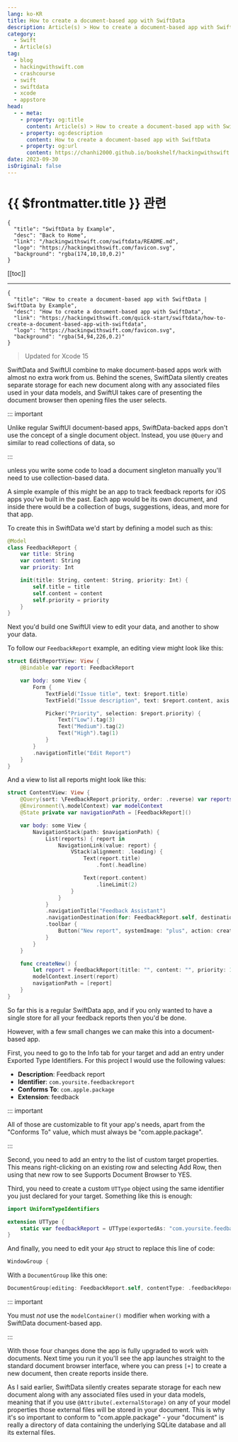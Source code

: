 ```yaml
---
lang: ko-KR
title: How to create a document-based app with SwiftData
description: Article(s) > How to create a document-based app with SwiftData
category:
  - Swift
  - Article(s)
tag: 
  - blog
  - hackingwithswift.com
  - crashcourse
  - swift
  - swiftdata
  - xcode
  - appstore
head:
  - - meta:
    - property: og:title
      content: Article(s) > How to create a document-based app with SwiftData
    - property: og:description
      content: How to create a document-based app with SwiftData
    - property: og:url
      content: https://chanhi2000.github.io/bookshelf/hackingwithswift.com/swiftdata/how-to-create-a-document-based-app-with-swiftdata.html
date: 2023-09-30
isOriginal: false
---
```


# {{ $frontmatter.title }} 관련

```component VPCard
{
  "title": "SwiftData by Example",
  "desc": "Back to Home",
  "link": "/hackingwithswift.com/swiftdata/README.md",
  "logo": "https://hackingwithswift.com/favicon.svg",
  "background": "rgba(174,10,10,0.2)"
}
```

[[toc]]

---

```component VPCard
{
  "title": "How to create a document-based app with SwiftData | SwiftData by Example",
  "desc": "How to create a document-based app with SwiftData",
  "link": "https://hackingwithswift.com/quick-start/swiftdata/how-to-create-a-document-based-app-with-swiftdata", 
  "logo": "https://hackingwithswift.com/favicon.svg",
  "background": "rgba(54,94,226,0.2)"
}
```

> Updated for Xcode 15

SwiftData and SwiftUI combine to make document-based apps work with almost no extra work from us. Behind the scenes, SwiftData silently creates separate storage for each new document along with any associated files used in your data models, and SwiftUI takes care of presenting the document browser then opening files the user selects.

::: important

Unlike regular SwiftUI document-based apps, SwiftData-backed apps don't use the concept of a single document object. Instead, you use `@Query` and similar to read collections of data, so 

:::

unless you write some code to load a document singleton manually you'll need to use collection-based data.

A simple example of this might be an app to track feedback reports for iOS apps you've built in the past. Each app would be its own document, and inside there would be a collection of bugs, suggestions, ideas, and more for that app.

To create this in SwiftData we'd start by defining a model such as this:

```swift
@Model
class FeedbackReport {
    var title: String
    var content: String
    var priority: Int

    init(title: String, content: String, priority: Int) {
        self.title = title
        self.content = content
        self.priority = priority
    }
}
```

Next you'd build one SwiftUI view to edit your data, and another to show your data.

To follow our `FeedbackReport` example, an editing view might look like this:

```swift
struct EditReportView: View {
    @Bindable var report: FeedbackReport

    var body: some View {
        Form {
            TextField("Issue title", text: $report.title)
            TextField("Issue description", text: $report.content, axis: .vertical)

            Picker("Priority", selection: $report.priority) {
                Text("Low").tag(3)
                Text("Medium").tag(2)
                Text("High").tag(1)
            }
        }
        .navigationTitle("Edit Report")
    }
}
```

And a view to list all reports might look like this:

```swift
struct ContentView: View {
    @Query(sort: \FeedbackReport.priority, order: .reverse) var reports: [FeedbackReport]
    @Environment(\.modelContext) var modelContext
    @State private var navigationPath = [FeedbackReport]()

    var body: some View {
        NavigationStack(path: $navigationPath) {
            List(reports) { report in
                NavigationLink(value: report) {
                    VStack(alignment: .leading) {
                        Text(report.title)
                            .font(.headline)

                        Text(report.content)
                            .lineLimit(2)
                    }
                }
            }
            .navigationTitle("Feedback Assistant")
            .navigationDestination(for: FeedbackReport.self, destination: EditReportView.init)
            .toolbar {
                Button("New report", systemImage: "plus", action: createNew)
            }
        }
    }

    func createNew() {
        let report = FeedbackReport(title: "", content: "", priority: 1)
        modelContext.insert(report)
        navigationPath = [report]
    }
}
```

So far this is a regular SwiftData app, and if you only wanted to have a single store for all your feedback reports then you'd be done.

However, with a few small changes we can make this into a document-based app.

First, you need to go to the Info tab for your target and add an entry under Exported Type Identifiers. For this project I would use the following values:

- **Description**: Feedback report
- **Identifier**: `com.yoursite.feedbackreport`
- **Conforms To**: `com.apple.package`
- **Extension**: feedback

::: important

All of those are customizable to fit your app's needs, apart from the "Conforms To" value, which must always be "com.apple.package".

:::

Second, you need to add an entry to the list of custom target properties. This means right-clicking on an existing row and selecting Add Row, then using that new row to see Supports Document Browser to YES.

Third, you need to create a custom `UTType` object using the same identifier you just declared for your target. Something like this is enough:

```swift
import UniformTypeIdentifiers

extension UTType {
    static var feedbackReport = UTType(exportedAs: "com.yoursite.feedbackreport")
}
```

And finally, you need to edit your `App` struct to replace this line of code:

```swift
WindowGroup {
```

With a `DocumentGroup` like this one:

```swift
DocumentGroup(editing: FeedbackReport.self, contentType: .feedbackReport) {
```

::: important

You must *not* use the `modelContainer()` modifier when working with a SwiftData document-based app.

:::

With those four changes done the app is fully upgraded to work with documents. Next time you run it you'll see the app launches straight to the standard document browser interface, where you can press <VPIcon icon="iconfont icon-select"/>`[+]` to create a new document, then create reports inside there.

As I said earlier, SwiftData silently creates separate storage for each new document along with any associated files used in your data models, meaning that if you use `@Attribute(.externalStorage)` on any of your model properties those external files will be stored in your document. This is why it's so important to conform to "com.apple.package" - your "document" is really a directory of data containing the underlying SQLite database and all its external files.

